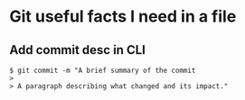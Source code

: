 # Git useful facts I need in a file
## Add commit desc in CLI

 	$ git commit -m "A brief summary of the commit
 	> 
 	> A paragraph describing what changed and its impact."


